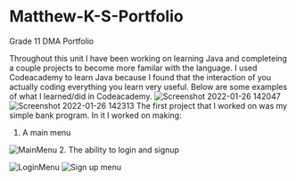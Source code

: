 # Matthew-K-S-Portfolio
Grade 11 DMA Portfolio

Throughout this unit I have been working on learning Java and completeing a couple projects to become more familar with the language.
I used Codeacademy to learn Java because I found that the interaction of you actually coding everything you learn very useful.
Below are some examples of what I learned/did in Codeacademy.
![Screenshot 2022-01-26 142047](https://user-images.githubusercontent.com/91977550/151257489-728a3a74-0afb-43cd-91dc-de8eebdde819.png)
![Screenshot 2022-01-26 142313](https://user-images.githubusercontent.com/91977550/151257518-7a5599d7-8a86-4a7c-b6e3-cd064deba198.png)
The first project that I worked on was my simple bank program. In it I worked on making:
1. A main menu

![MainMenu](https://user-images.githubusercontent.com/91977550/151422774-59088f42-453b-4195-bb9f-77120aba6eb2.png)
2. The ability to login and signup

![LoginMenu](https://user-images.githubusercontent.com/91977550/151423170-23205ea1-194b-4ac4-b355-a5c135837326.png)
![Sign up menu](https://user-images.githubusercontent.com/91977550/151423206-e50de064-babc-415e-8241-4c72c7807a1a.png)
